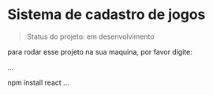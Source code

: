 <h1>Sistema de cadastro de jogos</h1>

> Status do projeto: em desenvolvimento
> 
para rodar esse projeto na sua maquina, por favor digite:

...

npm install react
...
